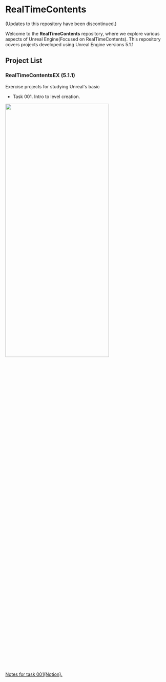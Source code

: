  # RealTimeContents
 
(Updates to this repository have been discontinued.)

Welcome to the **RealTimeContents** repository, where we explore various aspects of Unreal Engine(Focused on RealTimeContents). This repository covers projects developed using Unreal Engine versions 5.1.1

## Project List

### RealTimeContentsEX (5.1.1)
  Exercise projects for studying Unreal's basic

  - Task 001. Intro to level creation.

  <img src="https://github.com/user-attachments/assets/ac58790e-1107-4501-8e88-d6089907e781" width="80%" height="45%"/>

 [Notes for task 001(Notion).](https://paint-chinchilla-3cb.notion.site/Level-Creation-in-Unreal-Engine-a0698564c2614d63b225a4b46fd16975?pvs=4)

 
